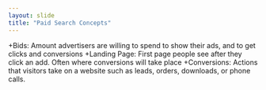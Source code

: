 ```yaml
---
layout: slide
title: "Paid Search Concepts"
---
```

+Bids: Amount advertisers are willing to spend to show their ads, and to get clicks and conversions
+Landing Page: First page people see after they click an add. Often where conversions will take place
+Conversions: Actions that visitors take on a website such as leads, orders, downloads, or phone calls. 
